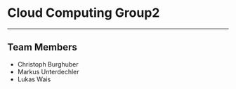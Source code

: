 # Cloud Computing Group2

---
## Team Members
* Christoph Burghuber
* Markus Unterdechler
* Lukas Wais
